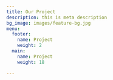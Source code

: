 ```yaml
---
title: Our Project
description: this is meta description
bg_image: images/feature-bg.jpg
menu:
  footer:
    name: Project
    weight: 2
  main:
    name: Project
    weight: 18

---
```

